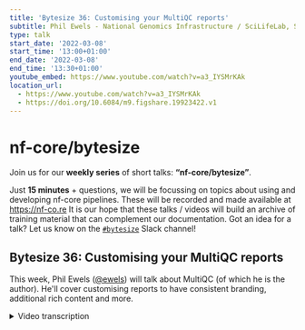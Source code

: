 ```yaml
---
title: 'Bytesize 36: Customising your MultiQC reports'
subtitle: Phil Ewels - National Genomics Infrastructure / SciLifeLab, Sweden
type: talk
start_date: '2022-03-08'
start_time: '13:00+01:00'
end_date: '2022-03-08'
end_time: '13:30+01:00'
youtube_embed: https://www.youtube.com/watch?v=a3_IYSMrKAk
location_url:
  - https://www.youtube.com/watch?v=a3_IYSMrKAk
  - https://doi.org/10.6084/m9.figshare.19923422.v1
---
```


# nf-core/bytesize

Join us for our **weekly series** of short talks: **“nf-core/bytesize”**.

Just **15 minutes** + questions, we will be focussing on topics about using and developing nf-core pipelines.
These will be recorded and made available at <https://nf-co.re>
It is our hope that these talks / videos will build an archive of training material that can complement our documentation. Got an idea for a talk? Let us know on the [`#bytesize`](https://nfcore.slack.com/channels/bytesize) Slack channel!

## Bytesize 36: Customising your MultiQC reports

This week, Phil Ewels ([@ewels](https://github.com/ewels/)) will talk about MultiQC (of which he is the author).
He'll cover customising reports to have consistent branding, additional rich content and more.

<details markdown="1"><summary>Video transcription</summary>
:::note
The content has been edited to make it reader-friendly
:::

[0:01](https://www.youtube.com/watch?v=a3_IYSMrKAk&t=1)
(host) Hello and welcome everybody to another talk of the bytesize talk series that is offered by the nf-core community. We should mention that it is receiving support from the Chan Zuckerberg Initiative. We're thankful for that. Today Phil Ewels is back and he will tell us more about MultiQC and how to customize MultiQC reports for example, for your own pipeline. Thanks for joining us, Phil, today.

(speaker) Thank you for having me.

[0:33](https://www.youtube.com/watch?v=a3_IYSMrKAk&t=33)
Sorry that I've ended up doing two bytesize talks in two weeks. It's been a bit of a reschedule shuffle. Hopefully you won't be too tired of my voice already. Today's talk is a bit of a break from what I've spoken about previously with bytesize, in that it doesn't really talk about nf-core at all. This talk is purely about MultiQC which is one of my other pet projects which I've been working on for a few years now. But MultiQC is used very heavily within the majority of nf-core pipelines. We figure it's a relevant topic for most nf-core developers certainly, but also people using nf-core pipelines as well. Today I'm gonna start off with a quick introduction just for those people who might be watching who have no idea what MultiQC is. Then I'll talk about a few tips for people developing pipelines and recommendations how to get the most out of MultiQC, and a few recommendations for people who are running nf-core pipelines. Usually, this is most relevant for people working in facilities or large scale routine processing places. But of course it can be used by anyone.

[1:41](https://www.youtube.com/watch?v=a3_IYSMrKAk&t=101)
What is MultiQC? Basically, MultiQC is to help this little guy who's sad wading through the hundreds and hundreds of text files at the end of his or her analysis, all these log files in the terminal, trying to work out whether the analysis worked or not. Also trying to work out if there are any bad samples in his or her project. What it does is it takes all of those text files and it visualizes them within a report. You get a nice shiny graphical thing that is more human readable and you can see at a glance - hopefully - how everything's gone and if there are any samples which might need a closer look. It supports, in a single report, multiple different bioinformatics tools, 115 or something like that we're at at the moment. The vast majority of commonly used bioinformatics tools are represented out of the box. And it also handles multiple samples. If you have five samples in your project or 500 samples in your project, MultiQC will suck up all those different log outputs and summarize all of that into one single report for you. As well as the HTML report that it generates, MultiQC also spits out a bunch of other files which gives you a nice standardized output.

[3:07](https://www.youtube.com/watch?v=a3_IYSMrKAk&t=187)
Bioinformatics tools are famous for lacking standards in file formats. MultiQC does some of that legwork for you and it gives you tab separated files by default, but you can have YAML or JSON as well. All the different 115 bioinformatics tools will produce output, which is in roughly the same flavor. It's useful for downstream processing as well. MultiQC is written with Python, so it's pretty easy to install if you've got Python set up on your system using a Python package index, here: `pip install multiqc`. It's also in Conda, or you can use it with Docker or Singularity, there's a Galaxy wrapper for it. Most places you're already running software, you'll find MultiQC there. There's a Debian installation and all sorts.

[3:55](https://www.youtube.com/watch?v=a3_IYSMrKAk&t=235)
To run MultiQC, you call the MultiQC command, which is the tool name. It needs a minimum of just one argument, which is a file path. In this case, I've given it a dot, which just means the current working directory in the terminal. MultiQC then will recursively look through every file and folder in that path and see what it can find. Anything that's not a log file, or that it doesn't recognize, it will just ignore. It's been designed from the ground up to work with analysis pipelines, where you have all of your results in a folder, and then you just run `multiqc [folder]`, and it will find what's relevant. If you want, it can also take explicit file names and as many different paths as you want, if that's better for your setup. That's it. Once you've run MultiQC, it will tell you it's generated an HTML report, and then it's up to you, the human, to do the difficult bit, which is to look at that report, understand what it's telling you, and continue with your analysis.

[4:50](https://www.youtube.com/watch?v=a3_IYSMrKAk&t=290)
I started MultiQC back in 2016, and it has wildly exceeded my expectations. I was looking this up yesterday. If any of you follow me on Twitter, you might have seen, it just passed 2000 citations now, paper citations for MultiQC paper, which is just utterly mind-blowing. I certainly didn't set out with any expectations of this. It was just an internal tool that we needed at SciLifeLab for our own internal QC. It's very humbling that MultiQC has reached and helped so many people. There you go, 114 different bioinformatics tools supported, more coming in all the time. Those citations, I find quite terrifying, if I'm honest. You can see the graph is going up and up, and it makes me always very scared to push a new release, because I always think there's always people using it. What happens if I've broken something? Or worse, what happens if I find out that something has been broken for the past three years and all these citations are wrong? But anyway, that's for maintainers' nightmare.

[5:57](https://www.youtube.com/watch?v=a3_IYSMrKAk&t=357)
If everyone's slow to respond to you, if you've opened an issue or a pull request at MultiQC, this is my defense. We've had just over a thousand issues created on GitHub now for MultiQC. It's nearly 150 of them are still open that need closing. There's been over 500 pull requests, so people contributing code. People's contributions account for the majority of tools supported now. It's really a collaborative effort, though I'm the gatekeeper and I hold all the keys. It has to get past me to get into MultiQC, but most of the code is not written by me anymore. Again, there's always a long list of pull requests open, because it takes me quite a long time to go through them. That sounds a lot. It is. I worked out how many days it's been since the first commit to the MultiQC repo. It works out at about one issue every couple of days. It's a lot to go through. Please, please be patient. I do my best. Right, that's the introduction.

[6:55](https://www.youtube.com/watch?v=a3_IYSMrKAk&t=415)
You're happy with what MultiQC is. You've written an nf-core pipeline. MultiQC is working, but what tips and tricks can you do to really squeeze the most out of your MultiQC reports? An easy one to start with. All of this, everything I'm gonna describe, is in the documentation by the way. Go to multiqc.info and you'll find all of this and a lot more. I'm mostly just gonna pick out a few things for you to go and look up if it sounds interesting. But anyway, an easy one to start with is optimizing how fast MultiQC is to run. Generally MultiQC runs within a few seconds for most things, but if you are running a lot of modules and if you've got large numbers of samples, it can start to take a few minutes or in extreme situations up to an hour. It can be nice to try and tune that optimization as much as possible. There are a couple of things you can do very easily to do that.

[7:47](https://www.youtube.com/watch?v=a3_IYSMrKAk&t=467)
Firstly, I would recommend running MultiQC yourself with this extra command, `profile-runtime`. That will actually add an extra section to your reports. MultiQC has an introspective look at itself and works out what it's been doing. In the log, it will tell you how long it took to run and how long it spent doing different things. In this example here, you can see the vast majority of the times were spent looking through the different files that was given and trying to find which ones are relevant. Actually then once it had that file list running the modules and generating the report was quite quick. Within a MultiQC report, we get plots like this, which tell you how fast or how slow different search patterns were within MultiQC. MultiQC has a bunch of different ways to find relevant input files. The simplest is by a file name pattern. If a tool always gives the same suffix for its output files, they're dead easy to find. You can just search through the file list and find them that way. But many, if not most tools don't do this. It might just be a standard output log to a terminal or you can call your summary file, whatever you want it to. Then MultiQC has to look within the file contents to find those files. That can be a bit slow. Picard here, you can see, is one of the worst culprits often. It's got lots of different outputs it can find. There's lots of different search patterns and for each one of these it has to look through each one of your files to see if there are any matching strings. Here you can see, what was run, what are the main culprits in terms of slow searching and then you know what to focus on.

[9:28](https://www.youtube.com/watch?v=a3_IYSMrKAk&t=568)
Once you've figured out what's actually taking time, what do you do about it? Firstly, especially within the context of writing a pipeline, it's very easy to tell MultiQC, you're only gonna get output from these different tools. Don't bother looking for a Picard output because I'm not running Picard. That speeds up things quite a bit. Then you can optimize those search patterns I mentioned. Firstly, lots of modules have sub modules. Picard is one tool but it has about 15 different kinds of sub tools. You can disable search patterns for the stuff that you're not running. Also you can use file name patterns. Maybe the tool doesn't have a constant suffix but maybe within the pipeline you do always have a predictable file name. You can tell MultiQC to use that file name to find files instead and overwrite the default file name search pattern and that can speed things up a bit. There's a section of a documentation I've linked to here which talks to all the same stuff. Go and take a look if that sounds interesting. Okay, that's the boring stuff. That's just like optimization.

[10:37](https://www.youtube.com/watch?v=a3_IYSMrKAk&t=637)
I had a quick look through a couple of nf-core pipelines to see what was frequently set within a MultiQC configs. I've split up a few common things which makes sense. In the next slide, I've got some stuff which I haven't seen so much of, which might be nice. Let's start off with the common stuff. One of the most frequent things that people want to do is change the default order of the different sections within a report. That's quite easy to do. You have a config file in the YAML and you define this key top modules and you say, these are the modules I'm most interested in, in this order and MultiQC will run those modules in the order you specify. It will still run everything else after that. If you just want FastQC at the top, you just do `top_modules FastQC` and that will float to the top. If you want some more nitty gritty detail, you can specify the module order config which has a whole bunch of different sub keys. This, again, you can use to order the modules. You can also use it to run a single module multiple times with a sub file name filter. This is most commonly used for, for example, FastQC. If you're running FastQC twice, before and after trimming, you can tell MultiQC to run the same module twice but on a different subsets of files. Again, you can also overwrite things like the title of the module and a bunch of other things in here.

[12:04](https://www.youtube.com/watch?v=a3_IYSMrKAk&t=724)
One of the most difficult things that MultiQC has to do is work out the name of each sample. There's no idealized situation where we just magically know what your sample identifiers are. We have to do our best guess. Usually that's by looking at either the file name of the log or trying to find the input file name and basing it on that. But of course, if you have .fastq or .bam or whatever, you have all these different extensions then they look like different identifiers. MultiQC tries to get rid of those standardized extensions so that you end up with that core identifier and then everything lines up nicely across the different modules, especially in that top table called general statistics. But it's generalized so we have to do our best and sometimes different pipelines have different extensions which are added on. If you see that happening, especially in general stats that rows aren't lining up or you see duplicate samples, which should be just one, you can tell MultiQC what your custom extensions are in this config and clean them up. You get really nice clean, short sample identifiers with no additional cruft.

[13:15](https://www.youtube.com/watch?v=a3_IYSMrKAk&t=795)
Some people get really annoyed. MultiQC has to deal with massive numbers of samples - everything say from one or two samples up to thousands - and tables get really unhelpful when they're super, super long. You can no longer summarize and take an overview view, which is the whole point of MultiQC. By default MultiQC, when a table gets to – I think 500 rows is the default, something like that – it will, instead of doing a table, generate what's called this beeswarm plot which is like a dot plot. If you find that really annoying, you can push up that threshold at which that switch happens to effectively disable beeswarm plots. A few people have done that within nf-core pipelines.

[13:56](https://www.youtube.com/watch?v=a3_IYSMrKAk&t=836)
Here's some stuff I didn't find, which I thought might be nice to have. Take note developers, even if you think you already know everything there is to know about MultiQC. One of the things MultiQC does by default at the top of every report, it says when you run it and it shows the input files that you gave it. The directory where you told it to search for files. Now for Nextflow, because analysis always runs within temporary work directories, usually the place it runs is not really very interesting at all. It's just gonna be work and then some long hash identifiers. It might be nice just to turn that off and you can just set `show_analysis_paths` to false and MultiQC will not print that at the top of the reports. By default in the templates, for nf-core template, we have a report comments at the top saying this report was generated by this pipeline, but you can also go further than that. You can add comments to specific modules within your reports and you can add as much or as little detail as you like here. This is a great way of documenting the results of your custom pipeline. We have the documentation on nf-core website, sure. You can embed stuff within the report here so that when people are reading through, you can say in this pipeline, we're running this tool in this way and this is what you should look for. More documentation is always better. Let's see some section comments in there and that'd be great.

[15:23](https://www.youtube.com/watch?v=a3_IYSMrKAk&t=923)
We don't really ever seem to customize the report logo. I was thinking that would be something easy to do. Stick in the nf-core pipeline logo up at the top of the report if we wanted to. Customizing plots themselves. MultiQC is going to be very extensible and very customizable and that extends to every single plot. If you know the identifier for the plot that you're interested in, you can tell MultiQC, actually, I want this to be the title. Actually, I want the axes to be this axis labels. You can customize pretty much every aspect of the plots, even when they're coming from a built-in module. You might be able to tweak certain things here and there to make them more understandable, better suited to your outputs. On a similar line, you can also customize the tables. Maybe you have percent duplicates reported twice in two different tools, anywhere you want it once or something is not useful because of this or that, you can tell MultiQC to ignore or hide certain columns within your tables, which might be good.

[16:28](https://www.youtube.com/watch?v=a3_IYSMrKAk&t=988)
Something else which is used quite a lot within nf-core and actually has been a wildly successful feature of MultiQC, is the ability to inject custom report sections without needing to write a module. Without needing to write any Python code. This is called custom content and would typically be something like output from pipeline scripts. Maybe you've written a custom R script or Python script within your workflow. It's not a general tool outside of the pipeline. If it was, it'd be better to write that as a MultiQC module so that everyone can benefit from it. But it's just like a really specific niche thing. Then you can generate and you have control of the output. Then you can insert that into the MultiQC report using custom content. It can be a config file, it can be JSON, it can be custom HTML, it could be images if you want. Now I generally dislike having images in MultiQC reports because they really bloat the HTML file size. If you do images, please make sure you don't have one per sample because quickly that will just crash the browser that tries to open the reports. All you have to do is append to your file name `_mqc.json` or YAML or whatever the file format is. As long as your file content looks roughly right, MultiQC will try and figure out what to do with it. You can also configure lots of stuff. Again, you can tweak and make all the plot axes and titles exactly as you want. Different ways to do that with different file formats, check the documentation and especially check this repo which has the test data which MultiQC uses. Custom content is difficult to document because you can do anything. You can't document everything. But what I do have in this repository is lots of different examples that I've made over the time. You can dig around and find different ways of doing things and modeling your custom content on that.

[18:26](https://www.youtube.com/watch?v=a3_IYSMrKAk&t=1106)
That was all for people developing pipelines. What about if you're running an nf-core pipeline? What can you do to tweak your own personal MultiQC reports separate from the rest of the nf-core pipeline community? Basically all the nf-core pipelines, because it comes in a template, has a parameter for the pipeline called `--multiqc_config`. Using that, you can give a custom YAML file. It's important to say that this is additional to the config which ships with the pipeline. The pipeline might be doing its own configuration stuff and then you can add your own config on top of that and they work together. You can do stuff like conditional formatting, for example, that is something we use at the NGI. In your house, if you're running the same pipeline for the same data type, you might say samples fail if they have under 80% alignment. I want to flag those so that they stand out nicely with red here and maybe warn stuff which is between 80 and 90% alignment. Dead easy to do, for any table in the MultiQC report you can have these conditional formatting rules and you just get the identifier for that column and set up the different rules.

[19:39](https://www.youtube.com/watch?v=a3_IYSMrKAk&t=1199)
You can add project level information. If you are generating MultiQC reports from LIMS for example, well, or you have your own custom analysis you might want to say, okay, this project was called this and you might want to add some comments about what exactly it was that you did or even put in different custom sample names which are different to the identifiers that MultiQC finds. I'll show an example of this in a second. You can also style the report. You can put in a custom logo, as I mentioned earlier. You want to have your Institute logo in the corner of MultiQC report? No problem. You can actually now, as of last year's release, just have a custom CSS file. If you know a little bit of web development you can style stuff completely differently and have different background colors and just hack on the default template for MultiQC quite easily with a little bit of additional CSS. If you want to take it a step further you can actually develop your own entire template and supply that to MultiQC. Different ginger template and really change what goes into the report and how it's rendered.

[20:51](https://www.youtube.com/watch?v=a3_IYSMrKAk&t=1251)
Quick example of some customization. This is an example report which you can actually see on the MultiQC website. If you go to the top menu on the examples it's the NGI one. This is taken from the reports we generate at SciLifeLab at the NGI where I work. These are some of the things that we've done in our config to add additional information into the report, which is useful for our users. This happens again on top of the nf-core pipelines. The most obvious one is we add a title. In this case, we have a project identifiers and a nice title and that's done with a config attribute title. We have a subtitle under there with a little bit more information. In our case, I've removed identifying information here but this would normally be, we have a project title where the PI has said what the project is about. Here we have report comments, which is similar but just longer format, slightly different styling. This comes from the pre-nf-core because this example is pretty old. The nextflow pipeline has added this but you could customize this to be whatever you want with reports comments. We've put in a logo and also with that the logo as a URL and a title. If you hover over it, it says the title and if you click it, it will take you to the custom URL which in this case is the homepage. We've got this little panel here of custom information which is called `reports_header_info` and this can be any key value pairs you want. This ties in really well with a LIMS, if you have custom and report level information that you wanna show just to summarize information.

[22:33](https://www.youtube.com/watch?v=a3_IYSMrKAk&t=1353)
You might also notice there's a couple of extra buttons up at the top here. That has been done with something called `--sample_names`, where you give MultiQC tab separated file with all your expected sample identifiers and then alternative sample names. The column head is then four buttons at the top. If I click, in this case "user supplied names", that's something custom I've labeled it, then you see all the sample names down there switch. We by default have NGI identifiers which is what's useful for us. But then our end users might not really know what that is. They can click that button and see all the sample names that they supplied to us really quickly, really easily. All that does is just pre-populate the MultiQC toolbox really quickly with lots of different sample matches. Dead easy to do and can be very, very helpful. Of course, this is an example of going to town with customizing your report output, just to give you a flavor for what's possible if you really, really go for it. This is a little Easter egg in MultiQC. See if you can take that out --template. Okay, I won't be too much longer. I'm running over a bit, sorry.

[23:49](https://www.youtube.com/watch?v=a3_IYSMrKAk&t=1429)
Looking to the future, a couple of things to look forward to with MultiQC. Those of you have heard me talk before might recognize some of these slides here. Most of this stuff has been planned for MultiQC since about 2018 or 19, which by coincidence is around the time that another one of my projects started taking off around that one is called nf-core and sucked up some of my time. Anyway, this is stuff which is being actively worked on and will happen. It's stuff I'm excited about. To kick us off is refactoring the code base, so that it works more as a Python library rather than purely a command line tool. Now if you want to, if you're using Jupyter notebooks or custom Python scripts, you can import MultiQC and you can run it like this, in a programmatic way on a folder and it will generate the reports. What you can't do yet is generate a MultiQC reports object, and then pull out specific stats and specific plots on demand and that use all that internal functionality that's there. At the moment, that's a bit tricky, but I'm hoping to get there soon. It'll be a really useful interactive or script-based analysis tool as well as a command line tool.

[25:09](https://www.youtube.com/watch?v=a3_IYSMrKAk&t=1509)
The other big one is MegaQC, which is my poor forgotten child that has been a bit abandoned, but despite my best efforts to ignore it, it is being picked up by others in the community and is being actively developed by a small but slowly growing core of end users across the world. Michael Minton in the States is probably one of the key contributors and also core to the Northern and Norway. Anyway, MegaQC, what does it do? When you run MultiQC, you get one reports objects and that's frozen in time. You've got the samples you run it on in your project and that's it. But many people are running in a facility doing clinical work or whatever, you're running MultiQC the whole time, hundreds of times a day and you're generating this longitudinal data and you wanna track things across projects. You can't do that in MultiQC alone, but this is a companion tool, MegaQC, which is like a regular running web server tool. MultiQC, when you run it, it can spit out the results to this tool as a JSON file over an API. All that is then stored in a database for you to interactively query view and plots. This is quite an old demo I did for a talk a while ago, but this shows pulling plots, which I've set up in a MegaQC and saved as favorites. It has an interactive tool for generating dashboards. This is really cool. Like you wanna have a TV up in your lab or something showing statuses so you can keep a track on whether the trend lines are working properly or whatever. You can really quickly drag and drop a quick dashboard together with your favorite plots and whip it up. That saves and then you have like a static HTML webpage, which you can then load and play around with. You can see the different types of plots here. We've got single values plotted against one of the bar graphs, distributions, all sorts. You can really get the most out of all the MultiQC data, which is being found in your samples and visualizes it and interrogates it. That is sort of ready to go now, but it's still being actively worked on in a big way.

[27:23](https://www.youtube.com/watch?v=a3_IYSMrKAk&t=1643)
Right, with that, I'll wrap up. I'm happy to take any questions. Check out the MultiQC website. Like I say, all of this was documented. Have a read through there, see if you can find anything new. All the code base is open on GitHub and there's a gitter chat for MultiQC, which is a good way to get my attention to the quick questions. I'm happy to respond there. Thanks very much for listening.

(host) Thanks a lot, Phil, for this introduction to MultiQC and showing also advanced tools and characteristics of MultiQC. I'm sure we all learned something today.

[28:01](https://www.youtube.com/watch?v=a3_IYSMrKAk&t=1681)
(question) We do have one question in the chat. They were wondering about this example that you showed on quickly changing sample names. What configs or files would we need to generate to actually change the sample names?

(answer) Right, so you can do it a couple of ways. This is off the top of my head. I think you can do it in MultiQC config, but the way that I would recommend doing it is with this option, this flag `--sample_names` when you run MultiQC. It's a tab separated file, where the first column should be over identifiers, which MultiQC itself is finding. In this case, you know, we run with the LIMS, we know when you run MultiQC, these are the samples we expect in this project. We know those identifiers. In the next column along, you have the equivalent names on the same row and each column will get its own button along the top, which we'll then be able to switch through. Thinking about it now, this might be slightly difficult to do within nf-core pipelines, because this is an additional file and flag to provide to the MultiQC module. You might need to look into doing that within the YAML file, within the config file, which you can give to MultiQC. I'm pretty sure you can do it, but I would have to check to be certain. If you can't, then maybe let us know and we can look at either putting that into the nf-core module, or I can look into whether it's possible to do with a MultiQC config file.

(host) Thanks a lot.

[29:41](https://www.youtube.com/watch?v=a3_IYSMrKAk&t=1781)
(question) We have also another question by Moritz. Any recommendations for large Nextflow pipelines and MultiQC? Usually we use the collect to mix everything and pass it to MultiQC. But however, this can sometimes crash with many samples.

(answer) Yes. The way that Nextflow works has always been a bit ugly for MultiQC, because Nextflow is very explicit about your files and you need to stage them as inputs and everything. Whereas MultiQC works really nicely when you're running it interactively and you just have a folder and you run MultiQC, but with Nextflow, you need to be really explicit about staging those inputs. The short answer is no, I don't have anything better than that, I'm afraid, because you need to stage them. I've talked to Paolo about this various times over the years. We've discussed ways to make it easier, but not really ever come up with anything better. MultiQC itself, if you want to give explicit file names and there's very many of them, people have run into problems with dc biome and with Galaxy and stuff with this, where the command line gets so ridiculously long that it crashes bash or whatever environment it's running. In that case, you can put all the file names into a single text file and then do `--file_names textfile`, and it will go through all of those. But that still doesn't really help with Nextflow because you need to still stage those files as inputs. You have to declare them as inputs. Yeah. Sorry, that's the best I've got.

(question cont.) Right, so in that case, it's not possible to just parse the whole folder?

(answer cont.) You probably can do that, yes. I'm mostly thinking about... that's a good point. I'm mostly thinking about lots of different processes because you need to stage each one of those process outputs in. But you're right, if you have lots of different files, then you can certainly just stick them in a directory and parse that one directory, as long as it gets staged as an input. MultiQC command is dead easy, just do `multiqc .` because you're working within that isolated work directory. That should work fine.

(host) We should explore this for nf-core pipelines then.

[31:57](https://www.youtube.com/watch?v=a3_IYSMrKAk&t=1917)
(host) Okay, if you have any other questions, you can also go ahead and unmute yourselves. I've just given rights for that. In the chat so far, we don't have any other questions.

(speaker) I'll pop these slides up on... sorry...

(question) How long did it take you to make the 90s mode of MultiQC?

(answer) I did that back in the early days when I had lots of free time still. Actually less time than you would expect because the default template is rendered with Bootstrap, a CSS framework. Someone else had already made a Bootstrap theme using all the right class names and everything called geocities, if you're old enough to know what geocities is. I hijacked that and then just added on a bit of extra flair on top. It actually wasn't too bad and it's nice. I do like sticking easter eggs into software tools. Bit of MC Hammer never goes in this.

(question cont.) Okay.

[33:04](https://www.youtube.com/watch?v=a3_IYSMrKAk&t=1984)
(speaker) What I was gonna say is I'll put slides up as a PDF onto the Slack channel, on the bytesize Slack channel.

(host) Yeah, perfect. Seems like there's no other questions.

(speaker) Thanks again. As you mentioned, the slides will be uploaded and the talk available also. We can continue any further questions on Slack. Thanks a lot, everybody.

(host) Thank you very much.

</details>

